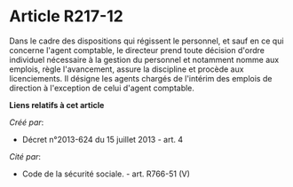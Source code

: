 # Article R217-12

Dans le cadre des dispositions qui régissent le personnel, et sauf en ce qui concerne l'agent comptable, le directeur prend
toute décision d'ordre individuel nécessaire à la gestion du personnel et notamment nomme aux emplois, règle l'avancement,
assure la discipline et procède aux licenciements. Il désigne les agents chargés de l'intérim des emplois de direction à
l'exception de celui d'agent comptable.

**Liens relatifs à cet article**

_Créé par_:

  - Décret n°2013-624 du 15 juillet 2013 - art. 4

_Cité par_:

  - Code de la sécurité sociale. - art. R766-51 (V)
